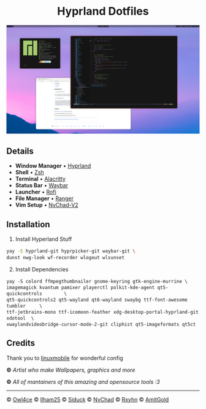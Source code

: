 <div align="center">
    <h1>Hyprland Dotfiles</h1>
</div>

![](/screenshots/screenshot.png)

<a name="details"></a>
## Details ##
- **Window Manager** • [Hyprland](https://github.com/hyprwm/Hyprland)
- **Shell** • [Zsh](https://www.zsh.org)
- **Terminal** • [Alacritty](https://github.com/alacritty/alacritty)
- **Status Bar** • [Waybar](https://aur.archlinux.org/packages/waybar-hyprland-git)
- **Launcher** • [Rofi](https://github.com/davatorium/rofi)
- **File Manager** • [Ranger](https://github.com/ranger/ranger)
- **Vim Setup** • [NvChad-V2](https://github.com/linuxmobile/nvchad-v2)


<a name="installation"></a>
## Installation ##
1. Install Hyperland Stuff 
```sh
yay -S hyprland-git hyprpicker-git waybar-git \
dunst nwg-look wf-recorder wlogout wlsunset
```
2. Install Dependencies
```
yay -S colord ffmpegthumbnailer gnome-keyring gtk-engine-murrine \
imagemagick kvantum pamixer playerctl polkit-kde-agent qt5-quickcontrols        \
qt5-quickcontrols2 qt5-wayland qt6-wayland swaybg ttf-font-awesome tumbler     \
ttf-jetbrains-mono ttf-icomoon-feather xdg-desktop-portal-hyprland-git xdotool  \
xwaylandvideobridge-cursor-mode-2-git cliphist qt5-imageformats qt5ct
```

## Credits

Thank you to [linuxmobile](https://github.com/linuxmobile) for wonderful config

**©** _Artist who make Wallpapers, graphics and more_

**©** _All of mantainers of this amazing and opensource tools :3_

---

© [Owl4ce](https://github.com/owl4ce) © [Ilham25](https://github.com/ilham25) ©
[Siduck](https://github.com/siduck) © [NvChad](https://github.com/NvChad) ©
[Rxyhn](https://github.com/rxyhn) © [AmitGold](https://github.com/AmitGolden)
